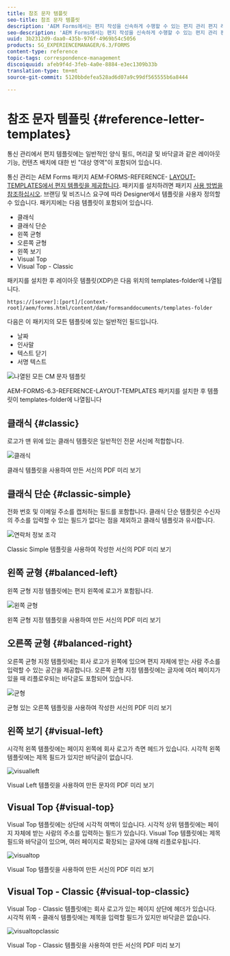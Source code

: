 ```yaml
---
title: 참조 문자 템플릿
seo-title: 참조 문자 템플릿
description: 'AEM Forms에서는 편지 작성을 신속하게 수행할 수 있는 편지 관리 편지 레이아웃 템플릿을 제공합니다. '
seo-description: 'AEM Forms에서는 편지 작성을 신속하게 수행할 수 있는 편지 관리 편지 레이아웃 템플릿을 제공합니다. '
uuid: 3b2312d9-daa0-435b-976f-4969b54c5056
products: SG_EXPERIENCEMANAGER/6.3/FORMS
content-type: reference
topic-tags: correspondence-management
discoiquuid: afeb9f4d-3feb-4a0e-8884-e3ec1309b33b
translation-type: tm+mt
source-git-commit: 5120bbdefea528ad6d07a9c99df565555b6a8444

---
```



# 참조 문자 템플릿 {#reference-letter-templates}

통신 관리에서 편지 템플릿에는 일반적인 양식 필드, 머리글 및 바닥글과 같은 레이아웃 기능, 컨텐츠 배치에 대한 빈 &quot;대상 영역&quot;이 포함되어 있습니다.

통신 관리는 AEM Forms 패키지 AEM-FORMS-REFERENCE- [LAYOUT-TEMPLATES에서 편지 템플릿을 제공합니다](https://www.adobeaemcloud.com/content/marketplace/marketplaceProxy.html?packagePath=/content/companies/public/adobe/packages/cq630/fd/AEM-FORMS-6.3-REFERENCE-LAYOUT-TEMPLATES). 패키지를 설치하려면 패키지 [사용 방법을 참조하십시오](/help/sites-administering/package-manager.md). 브랜딩 및 비즈니스 요구에 따라 Designer에서 템플릿을 사용자 정의할 수 있습니다. 패키지에는 다음 템플릿이 포함되어 있습니다.

* 클래식
* 클래식 단순
* 왼쪽 균형
* 오른쪽 균형
* 왼쪽 보기
* Visual Top
* Visual Top - Classic

패키지를 설치한 후 레이아웃 템플릿(XDP)은 다음 위치의 templates-folder에 나열됩니다.

`https://[server]:[port]/[context-root]/aem/forms.html/content/dam/formsanddocuments/templates-folder`

다음은 이 패키지의 모든 템플릿에 있는 일반적인 필드입니다.

* 날짜
* 인사말
* 텍스트 닫기
* 서명 텍스트

![나열된 모든 CM 문자 템플릿](assets/templatescorrespondence.png)

AEM-FORMS-6.3-REFERENCE-LAYOUT-TEMPLATES 패키지를 설치한 후 템플릿이 templates-folder에 나열됩니다

## 클래식 {#classic}

로고가 맨 위에 있는 클래식 템플릿은 일반적인 전문 서신에 적합합니다.

![클래식](assets/classic.png)

클래식 템플릿을 사용하여 만든 서신의 PDF 미리 보기

## 클래식 단순 {#classic-simple}

전화 번호 및 이메일 주소를 캡처하는 필드를 포함합니다. 클래식 단순 템플릿은 수신자의 주소를 입력할 수 있는 필드가 없다는 점을 제외하고 클래식 템플릿과 유사합니다.

![연락처 정보 조각](assets/classicsimple.png)

Classic Simple 템플릿을 사용하여 작성한 서신의 PDF 미리 보기

## 왼쪽 균형 {#balanced-left}

왼쪽 균형 지정 템플릿에는 편지 왼쪽에 로고가 포함됩니다.

![왼쪽 균형](assets/balancedleft.png)

왼쪽 균형 지정 템플릿을 사용하여 만든 서신의 PDF 미리 보기

## 오른쪽 균형 {#balanced-right}

오른쪽 균형 지정 템플릿에는 회사 로고가 왼쪽에 있으며 편지 자체에 받는 사람 주소를 입력할 수 있는 공간을 제공합니다. 오른쪽 균형 지정 템플릿에는 글자에 여러 페이지가 있을 때 리플로우되는 바닥글도 포함되어 있습니다.

![균형](assets/balancedright.png)

균형 있는 오른쪽 템플릿을 사용하여 작성한 서신의 PDF 미리 보기

## 왼쪽 보기 {#visual-left}

시각적 왼쪽 템플릿에는 페이지 왼쪽에 회사 로고가 측면 헤드가 있습니다. 시각적 왼쪽 템플릿에는 제목 필드가 있지만 바닥글이 없습니다.

![visualleft](assets/visualleft.png)

Visual Left 템플릿을 사용하여 만든 문자의 PDF 미리 보기

## Visual Top {#visual-top}

Visual Top 템플릿에는 상단에 시각적 여백이 있습니다. 시각적 상위 템플릿에는 페이지 자체에 받는 사람의 주소를 입력하는 필드가 있습니다. Visual Top 템플릿에는 제목 필드와 바닥글이 있으며, 여러 페이지로 확장되는 글자에 대해 리플로우됩니다.

![visualtop](assets/visualtop.png)

Visual Top 템플릿을 사용하여 만든 서신의 PDF 미리 보기

## Visual Top - Classic {#visual-top-classic}

Visual Top - Classic 템플릿에는 회사 로고가 있는 페이지 상단에 헤더가 있습니다. 시각적 위쪽 - 클래식 템플릿에는 제목을 입력할 필드가 있지만 바닥글은 없습니다.

![visualtopclassic](assets/visualtopclassic.png)

Visual Top - Classic 템플릿을 사용하여 만든 서신의 PDF 미리 보기

